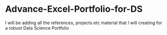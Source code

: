 # Advance-Excel-Portfolio-for-DS
I will be adding all the references, projects etc material that I will creating for a robust Data Science Portfolio
